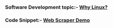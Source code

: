 ### Software Development topic:- [Why Linux?](https://gist.github.com/ShivamAgarwal-code/b7525a04bc5203e8f00190946e18a3b7)
### Code Snippet:- [Web Scraper Demo](https://gist.github.com/ShivamAgarwal-code/7f4454363aeb92a0dc042fd921efaddc)
